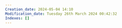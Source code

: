 ```yaml
---
Creation_date: 2024-05-04 14:10
Modification_date: Tuesday 26th March 2024 00:42:32
Indexes: []
---
```

